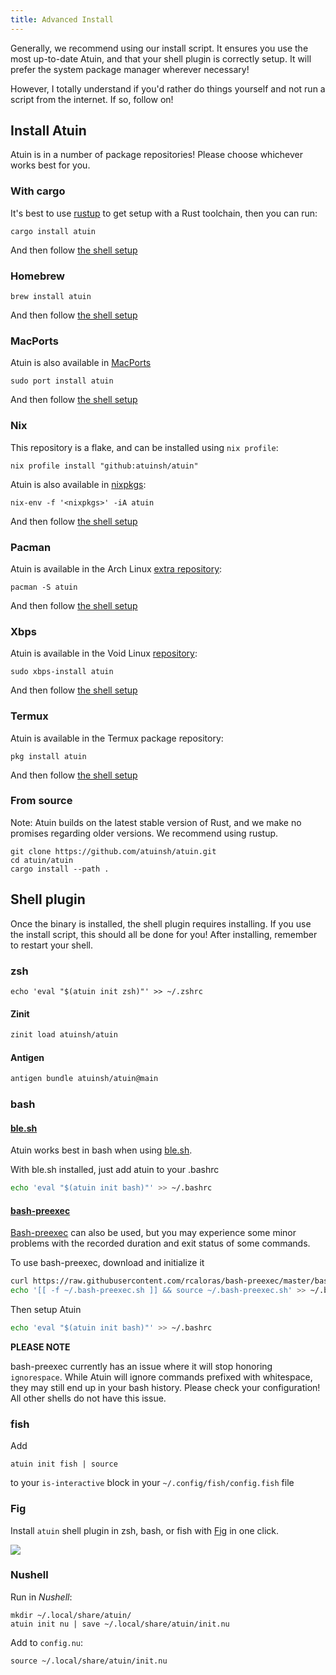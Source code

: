 ```yaml
---
title: Advanced Install
---
```

Generally, we recommend using our install script. It ensures you use the most
up-to-date Atuin, and that your shell plugin is correctly setup. It will prefer
the system package manager wherever necessary!

However, I totally understand if you'd rather do things yourself and not run a
script from the internet. If so, follow on!

## Install Atuin

Atuin is in a number of package repositories! Please choose whichever works best for you.

### With cargo

It's best to use [rustup](https://rustup.rs/) to get setup with a Rust
toolchain, then you can run:

```
cargo install atuin
```

And then follow [the shell setup](#shell-plugin)

### Homebrew

```
brew install atuin
```

And then follow [the shell setup](#shell-plugin)

### MacPorts

Atuin is also available in [MacPorts](https://ports.macports.org/port/atuin/)

```
sudo port install atuin
```

And then follow [the shell setup](#shell-plugin)

### Nix

This repository is a flake, and can be installed using `nix profile`:

```
nix profile install "github:atuinsh/atuin"
```

Atuin is also available in [nixpkgs](https://github.com/NixOS/nixpkgs):

```
nix-env -f '<nixpkgs>' -iA atuin
```

And then follow [the shell setup](#shell-plugin)
### Pacman

Atuin is available in the Arch Linux [extra repository](https://archlinux.org/packages/extra/x86_64/atuin/):

```
pacman -S atuin
```

And then follow [the shell setup](#shell-plugin)

### Xbps

Atuin is available in the Void Linux [repository](https://github.com/void-linux/void-packages/tree/master/srcpkgs/atuin):

```
sudo xbps-install atuin
```

And then follow [the shell setup](#shell-plugin)

### Termux

Atuin is available in the Termux package repository:

```
pkg install atuin
```

And then follow [the shell setup](#shell-plugin)

### From source

Note: Atuin builds on the latest stable version of Rust, and we make no
promises regarding older versions. We recommend using rustup.

```
git clone https://github.com/atuinsh/atuin.git
cd atuin/atuin
cargo install --path .
```

## Shell plugin

Once the binary is installed, the shell plugin requires installing. If you use
the install script, this should all be done for you! After installing, remember to restart your shell.

### zsh

```
echo 'eval "$(atuin init zsh)"' >> ~/.zshrc
```

#### Zinit

```sh
zinit load atuinsh/atuin
```

#### Antigen

```sh
antigen bundle atuinsh/atuin@main
```

### bash

#### [ble.sh](https://github.com/akinomyoga/ble.sh)

Atuin works best in bash when using [ble.sh](https://github.com/akinomyoga/ble.sh).

With ble.sh installed, just add atuin to your .bashrc

```bash
echo 'eval "$(atuin init bash)"' >> ~/.bashrc
```

#### [bash-preexec](https://github.com/rcaloras/bash-preexec)

[Bash-preexec](https://github.com/rcaloras/bash-preexec) can also be used, but you may experience some minor problems with the recorded duration and exit status of some commands.

To use bash-preexec, download and initialize it

```bash
curl https://raw.githubusercontent.com/rcaloras/bash-preexec/master/bash-preexec.sh -o ~/.bash-preexec.sh
echo '[[ -f ~/.bash-preexec.sh ]] && source ~/.bash-preexec.sh' >> ~/.bashrc
```

Then setup Atuin

```bash
echo 'eval "$(atuin init bash)"' >> ~/.bashrc
```

**PLEASE NOTE**

bash-preexec currently has an issue where it will stop honoring `ignorespace`. While Atuin will ignore commands prefixed with whitespace, they may still end up in your bash history. Please check your configuration! All other shells do not have this issue.

### fish

Add

```
atuin init fish | source
```

to your `is-interactive` block in your `~/.config/fish/config.fish` file

### Fig

Install `atuin` shell plugin in zsh, bash, or fish with [Fig](https://fig.io) in one click.

<a href="https://fig.io/plugins/other/atuin" target="_blank"><img src="https://fig.io/badges/install-with-fig.svg" /></a>

### Nushell

Run in *Nushell*:

```
mkdir ~/.local/share/atuin/
atuin init nu | save ~/.local/share/atuin/init.nu
```

Add to `config.nu`:

```
source ~/.local/share/atuin/init.nu
```
